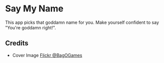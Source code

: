 # Say My Name

This app picks that goddamn name for you.
Make yourself confident to say "You're goddamn right!".

## Credits

-   Cover Image [Flickr @BagOGames](https://www.flickr.com/photos/bagogames)
